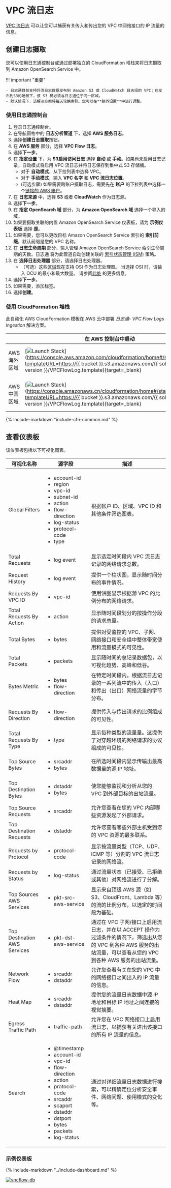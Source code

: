 # VPC 流日志
[VPC 流日志](https://docs.aws.amazon.com/vpc/latest/userguide/flow-logs.html) 可以让您可以捕获有关传入和传出您的 VPC 中网络接口的 IP 流量的信息。

## 创建日志摄取
您可以使用日志通控制台或通过部署独立的 CloudFormation 堆栈来将日志摄取到 Amazon OpenSearch Service 中。

!!! important "重要"

    - 日志通目前支持将流日志数据发布到 Amazon S3 或 CloudWatch 日志组的 VPC；在发布到S3的场景下，该 S3 桶必须与日志通位于同一区域。
    - 默认情况下，该解决方案将每天轮换索引。您可以在**额外设置**中进行调整。

### 使用日志通控制台
1. 登录日志通控制台。
2. 在导航窗格中的 **日志分析管道** 下，选择 **AWS 服务日志**。
3. 选择**创建日志摄取**按钮。
4. 在 **AWS 服务** 部分，选择 **VPC Flow 日志**。
5. 选择**下一步**。
6. 在 **指定设置** 下，为 **S3启用访问日志** 选择 **自动** 或 **手动**。如果尚未启用日志记录，自动模式将启用 VPC 流日志并将日志保存到集中式 S3 存储桶。
    - 对于 **自动模式**，从下拉列表中选择 VPC。
    - 对于 **手动模式**，输入 **VPC 名字** 和 **VPC 流日志位置**。
    - (可选步骤) 如果需要跨账户摄取日志，需要先在 **账户** 的下拉列表中选择一个[链接的 AWS 账户](../link-account/index.md)。
 7. 在 **日志来源** 中，选择 **S3** 或者 **CloudWatch** 作为日志源。
 8. 选择**下一步**。
 9. 在 **指定 OpenSearch 域** 部分，为 **Amazon OpenSearch 域** 选择一个导入的域。
 10. 如果要摄取关联的内置 Amazon OpenSearch Service 仪表板，请为 **示例仪表板** 选择 **是**。
 11. 如果需要，您可以更改目标 Amazon OpenSearch Service 索引的 **索引前缀**。默认前缀是您的 VPC 名称。
 12. 在 **日志生命周期** 部分，输入管理 Amazon OpenSearch Service 索引生命周期的天数。日志通 将为此管道自动创建关联的 [索引状态管理 (ISM)](https://opensearch.org/docs/latest/im-plugin/ism/index/) 策略。
13. 在 **选择日志处理器** 部分，请选择日志处理器。
     - （可选）这些[区域](https://aws.amazon.com/about-aws/whats-new/2023/04/amazon-opensearch-service-ingestion/)现在支持 OSI 作为日志处理器。 当选择 OSI 时，请输入 OCU 的最小和最大数量。 请参阅[此处](https://docs.aws.amazon.com/opensearch-service/latest/developerguide/ingestion.html#ingestion-scaling) 的更多信息。
14. 选择**下一步**。
 14. 如果需要，添加标签。
 15. 选择**创建**。

### 使用 CloudFormation 堆栈
此自动化 AWS CloudFormation 模板在 AWS 云中部署 *日志通- VPC Flow Logs Ingestion* 解决方案。

|                      | 在 AWS 控制台中启动                                        | 下载模板                                            |
| -------------------- | ------------------------------------------------------------ | ------------------------------------------------------------ |
| AWS 海外区域 | [![Launch Stack](../../images/launch-stack.png)](https://console.aws.amazon.com/cloudformation/home#/stacks/new?templateURL=https://{{ bucket }}.s3.amazonaws.com/{{ solution }}/{{ version }}/VPCFlowLog.template){target=_blank} | [Template](https://{{ bucket }}.s3.amazonaws.com/{{ solution }}/{{ version }}/VPCFlowLog.template) |
| AWS 中国区域 | [![Launch Stack](../../images/launch-stack.png)](https://console.amazonaws.cn/cloudformation/home#/stacks/new?templateURL=https://{{ bucket }}.s3.amazonaws.com/{{ solution }}/{{ version }}/VPCFlowLog.template){target=_blank} | [Template](https://{{ bucket }}.s3.amazonaws.com/{{ solution }}/{{ version }}/VPCFlowLog.template) |

{%
include-markdown "include-cfn-common.md"
%}

## 查看仪表板

该仪表板包括以下可视化图表。

| 可视化名称                  | 源字段                                                                                                                                                                                                                                          | 描述                                                                                                                                                                                                                                                              |
| ------------------------- | --------------------------------------------------------------------------------------------------------------------------------------------------------------------------------------------------------------------------------------------- | ----------------------------------------------------------------------------------------------------------------------------------------------------------------------------------------------------------------------------------------------------------------- |
| Global Filters            | <ul><li> account-id </li><li> region </li><li> vpc-id </li><li> subnet-id </li><li> action </li><li> flow-direction </li><li> log-status </li><li> protocol-code </li><li> type </li></ul> | 根据帐户 ID、区域、VPC ID 和其他条件筛选图表。                                                                                                                                                                                                                     |
| Total Requests            | <ul><li> log event </li></ul>                                                                                                                                                 | 显示选定时间段内 VPC 流日志记录的网络请求总数。                                                                                                                                                                                                                    |
| Request History           | <ul><li> log event </li></ul>                                                                                                                                                 | 提供一个柱状图，显示随时间分布的事件情况。                                                                                                                                                                                                                        |
| Requests By VPC ID        | <ul><li> vpc-id </li></ul>                                                                                                                                                    | 使用饼图显示根据源 VPC 的比例分布的网络请求。                                                                                                                                                                                                                        |
| Total Requests By Action  | <ul><li> action </li></ul>                                                                                                                                                    | 显示随时间段划分的按操作分段的请求总量。                                                                                                                                                                                                                          |
| Total Bytes               | <ul><li> bytes</li></ul>                                                                                                                                                      | 提供对受监控的 VPC、子网、网络接口和安全组中整体带宽使用和流量模式的可见性。                                                                                                                                                                                      |
| Total Packets             | <ul><li> packets </li></ul>                                                                                                                                                   | 显示随时间的总记录数据包，以可视化趋势、高峰和低谷。                                                                                                                                                                                                                |
| Bytes Metric              | <ul><li> bytes</li><li>flow-direction</li></ul>                                                                                                                               | 在特定时间段内，根据流日志记录的一系列流中的传入（入口）和传出（出口）网络流量的字节分布。                                                                                                                                                                           |
| Requests By Direction     | <ul><li> flow-direction</li></ul>                                                                                                                                             | 提供传入与传出请求的比例组成的可见性。                                                                                                                                                                                                                              |
| Total Requests By Type    | <ul><li> type </li></ul>                                                                                                                                                      | 显示每种类型的流量量。这提供了对穿越环境的网络请求的协议组成的可见性。                                                                                                                                                                                                |
| Top Source Bytes          | <ul><li> srcaddr</li><li> bytes</li></ul>                                                                                                                                     | 在所选时间段内显示传输出最高数据量的源 IP 地址。                                                                                                                                                                                                                    |
| Top Destination Bytes     | <ul><li> dstaddr</li><li> bytes</li></ul>                                                                                                                                     | 使您能够监视和分析从您的 VPC 到外部目标的出站流量。                                                                                                                                                                                                                  |
| Top Source Requests       | <ul><li>srcaddr </li></ul>                                                                                                                                                    | 允许您查看在您的 VPC 内部哪些资源发起了外部请求。                                                                                                                                                                                                                  |
| Top Destination Requests  | <ul><li> dstaddr</li></ul>                                                                                                                                                    | 允许您查看哪些外部主机受到您的 VPC 资源的最多联系。                                                                                                                                                                                                              |
| Requests by Protocol      | <ul><li> protocol-code</li></ul>                                                                                                                                              | 显示按流量类型（TCP、UDP、ICMP 等）分割的 VPC 流日志记录的网络流。                                                                                                                                                                                                   |
| Requests by Status        | <ul><li> log-status</li></ul>                                                                                                                                                 | 通过流量状态（已接受、已拒绝或其他）对网络流进行了分解。                                                                                                                                                                                                             |
| Top Sources AWS Services  | <ul><li> pkt-src-aws-service</li></ul>                                                                                                                                        | 显示来自顶级 AWS 源（如 S3、CloudFront、Lambda 等）的流的比例分布，以选定的时间段为基础。                                                                                                                                                                           |
| Top Destination AWS Services | <ul><li> pkt-dst-aws-service</li></ul>                                                                                                                                       | 通过在 VPC 子网/接口上启用流日志，并在以 ACCEPT 操作为过滤条件的情况下，筛选出从您的 VPC 到各种 AWS 服务的出站流量，可以查看从您的 VPC 到各种 AWS 服务的出站流量。                                                                                                         |
| Network Flow              | <ul><li>srcaddr</li><li>dstaddr</li></ul>                                                                                                                                     | 允许您查看有关在您的 VPC 中的网络接口之间出入的 IP 流量的信息。                                                                                                                                                                                                      |
| Heat Map                  | <ul><li>srcaddr</li><li>dstaddr</li></ul>                                                                                                                                     | 提供您的流量日志数据中源 IP 地址和目标 IP 地址之间连接的视觉摘要。                                                                                                                                                                                                   |
| Egress Traffic Path       | <ul><li>traffic-path</li></ul>                                                                                                                                                | 允许您在 VPC 网络接口上启用流日志，以捕获有关进出该接口的所有 IP 流量的信息。                                                                                                                                                                                           |
| Search                    | <ul><li>@timestamp</li><li>account-id</li><li>vpc-id</li><li>	flow-direction</li><li>action</li><li>protocol-code</li><li>srcaddr</li><li>scaport</li><li>dstaddr</li><li>dstport</li><li>bytes</li><li>packets</li><li>log-status</li></ul>| 通过对详细流量日志数据进行搜索，可以精确定位分析安全事件、网络问题、使用模式的变化等。                                                                                                                                                                                  |

### 示例仪表板

{%
include-markdown "../include-dashboard.md"
%}

[![vpcflow-db]][vpcflow-db]

[vpcflow-db]: ../../images/dashboards/vpcflow-db.png

